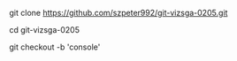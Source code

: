 git clone https://github.com/szpeter992/git-vizsga-0205.git

cd git-vizsga-0205

git checkout -b 'console'



